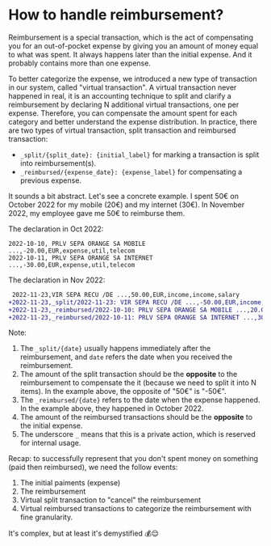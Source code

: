 # How to handle reimbursement?

Reimbursement is a special transaction, which is the act of compensating you for an out-of-pocket expense by giving you an amount of money equal to
what was spent. It always happens later than the initial expense. And it probably contains more than one expense.

To better categorize the expense, we introduced a new type of transaction in our system, called "virtual transaction". A virtual transaction never
happened in real, it is an accounting technique to split and clarify a reimbursement by declaring N additional virtual transactions, one per expense.
Therefore, you can compensate the amount spent for each category and better understand the expense distribution. In practice, there are two types
of virtual transaction, split transaction and reimbursed transaction:

* `_split/{split_date}: {initial_label}` for marking a transaction is split into reimbursement(s).
* `_reimbursed/{expense_date}: {expense_label}` for compensating a previous expense.

It sounds a bit abstract. Let's see a concrete example. I spent 50€ on October 2022 for my mobile (20€) and my internet (30€). In November 2022, my
employee gave me 50€ to reimburse them.

The declaration in Oct 2022:

```
2022-10-10, PRLV SEPA ORANGE SA MOBILE ...,-20.00,EUR,expense,util,telecom
2022-10-11, PRLV SEPA ORANGE SA INTERNET ...,-30.00,EUR,expense,util,telecom
```

The declaration in Nov 2022:

```diff
 2022-11-23,VIR SEPA RECU /DE ...,50.00,EUR,income,income,salary
+2022-11-23,_split/2022-11-23: VIR SEPA RECU /DE ...,-50.00,EUR,income,income,salary
+2022-11-23,_reimbursed/2022-10-10: PRLV SEPA ORANGE SA MOBILE ...,20.00,EUR,expense,util,telecom
+2022-11-23,_reimbursed/2022-10-11: PRLV SEPA ORANGE SA INTERNET ...,30.00,EUR,expense,util,telecom
```

Note:

1. The `_split/{date}` usually happens immediately after the reimbursement, and `date` refers the date when you received the reimbursement.
2. The amount of the split transaction should be the **opposite** to the reimbursement to compensate the it (because we need to split it into N items).
   In the example above, the opposite of "50€" is "-50€".
3. The `_reimbursed/{date}` refers to the date when the expense happened. In the example above, they happened in October 2022.
4. The amount of the reimbursed transactions should be the **opposite** to the initial expense.
5. The underscore `_` means that this is a private action, which is reserved for internal usage.

Recap: to successfully represent that you don't spent money on something (paid then reimbursed), we need the follow events:

1. The initial paiments (expense)
2. The reimbursement
3. Virtual split transaction to "cancel" the reimbursement
4. Virtual reimbursed transactions to categorize the reimbursement with fine granularity.

It's complex, but at least it's demystified 💰😌
